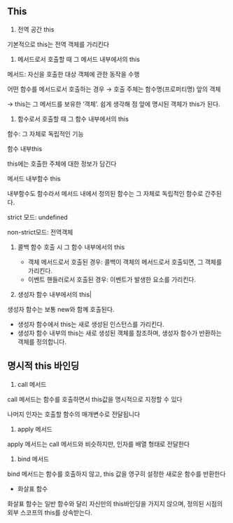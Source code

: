 ## This

1. 전역 공간 this

기본적으로 this는 전역 객체를 가리킨다

1. 메서드로서 호출할 때 그 메서드 내부에서의 this

메서드: 자신을 호출한 대상 객체에 관한 동작을 수행

어떤 함수를 메서드로서 호출하는 경우 → 호출 주체는 함수명(프로퍼티명) 앞의 객체

→ this는 그 메서드를 보유한 ‘객체’. 쉽게 생각해 점 앞에 명시된 객체가 this가 된다.

1. 함수로서 호출할 때 그 함수 내부에서의 this

함수: 그 자체로 독립적인 기능

함수 내부this

this에는 호출한 주체에 대한 정보가 담긴다

메서드 내부함수 this

내부함수도 함수라서 메서드 내에서 정의된 함수는 그 자체로 독립적인 함수로 간주된다.

strict 모드: undefined

non-strict모드: 전역객체

1. 콜백 함수 호출 시 그 함수 내부에서의 this
    - 객체 메서드로서 호출된 경우: 콜백이 객체의 메서드로서 호출되면, 그 객체를 가리킨다.
    - 이벤트 핸들러로서 호출된 경우: 이벤트가 발생한 요소를 가리킨다.

1. 생성자 함수 내부에서의 this|

생성자 함수는 보통 new와  함꼐 호출된다.

- 생성자 함수에서 this는 새로 생성된 인스턴스를 가리킨다.
- 생성자 함수 내부의 this는 새로 생성된 객체를 참조하며, 생성자 함수가 반환하는 객체를 정의합니다.

## 명시적 this 바인딩

1. call 메서드

call 메서드는 함수를 호출하면서 this값을 명시적으로 지정할 수 있다

나머지 인자는 호출할 함수의 매개변수로 전달됩니다

1. apply 메서드

apply 메서드는 call 메서드와 비슷하지만, 인자를 배열 형태로 전달한다

1. bind 메서드

bind 메서드는 함수를 호출하지 않고, this 값을 영구히 설정한 새로운 함수를 반환한다

- 화살표 함수

화살표 함수는 일반 함수와 달리 자신만의 this바인딩을 가지지 않으며, 정의된 시점의 외부 스코프의 this를 상속받는다.